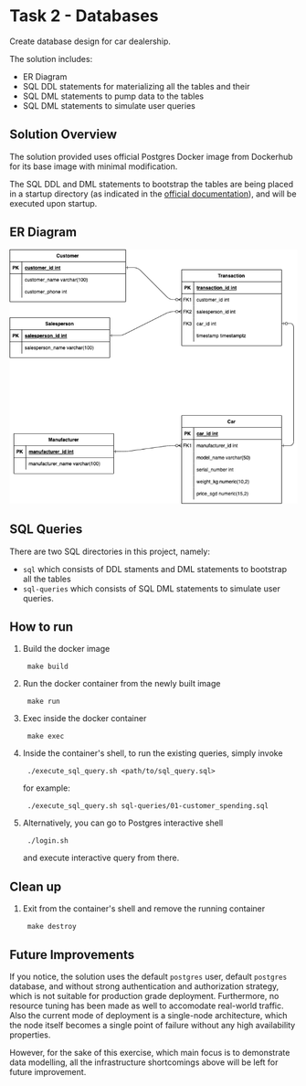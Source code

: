 # Task 2 - Databases

Create database design for car dealership.

The solution includes:
- ER Diagram
- SQL DDL statements for materializing all the tables and their 
- SQL DML statements to pump data to the tables
- SQL DML statements to simulate user queries

## Solution Overview

The solution provided uses official Postgres Docker image from Dockerhub for its base image with minimal modification.

The SQL DDL and DML statements to bootstrap the tables are being placed in a startup directory (as indicated in the [official documentation](https://hub.docker.com/_/postgres)), and will be executed upon startup.

## ER Diagram

![ER Diagram](./ER_Diagram.png)

## SQL Queries

There are two SQL directories in this project, namely:
- `sql` which consists of DDL staments and DML statements to bootstrap all the tables
- `sql-queries` which consists of SQL DML statements to simulate user queries.

## How to run

1. Build the docker image

        make build

2. Run the docker container from the newly built image

        make run

3. Exec inside the docker container

        make exec

4. Inside the container's shell, to run the existing queries, simply invoke

        ./execute_sql_query.sh <path/to/sql_query.sql>

    for example:

        ./execute_sql_query.sh sql-queries/01-customer_spending.sql

5. Alternatively, you can go to Postgres interactive shell

        ./login.sh

    and execute interactive query from there.

## Clean up

1. Exit from the container's shell and remove the running container

        make destroy

## Future Improvements

If you notice, the solution uses the default `postgres` user, default `postgres` database, and without strong authentication and authorization strategy, which is not suitable for production grade deployment. Furthermore, no resource tuning has been made as well to accomodate real-world traffic. Also the current mode of deployment is a single-node architecture, which the node itself becomes a single point of failure without any high availability properties.

However, for the sake of this exercise, which main focus is to demonstrate data modelling, all the infrastructure shortcomings above will be left for future improvement.
